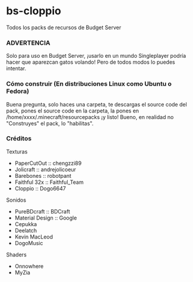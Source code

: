 # bs-cloppio
Todos los packs de recursos de Budget Server

### ADVERTENCIA
Solo para uso en Budget Server, ¡usarlo en un mundo Singleplayer podría
hacer que aparezcan gatos volando! Pero de todos modos lo puedes intentar.

### Cómo construir (En distribuciones Linux como Ubuntu o Fedora)
Buena pregunta, solo haces una carpeta, te descargas el source code del pack,
pones el source code en la carpeta, la pones en /home/xxxx/.minecraft/resourcepacks ¡y listo!
Bueno, en realidad no "Construyes" el pack, lo "habilitas".

### Créditos
Texturas
- PaperCutOut :: chengzzi89
- Jolicraft :: andrejolicoeur
- Barebones :: robotpant
- Faithful 32x :: Faithful_Team
- Cloppio :: Dogo6647

Sonidos
- PureBDcraft :: BDCraft
- Material Design :: Google
- Cepukka
- Deelatch
- Kevin MacLeod
- DogoMusic

Shaders
- Onnowhere
- MyZia
